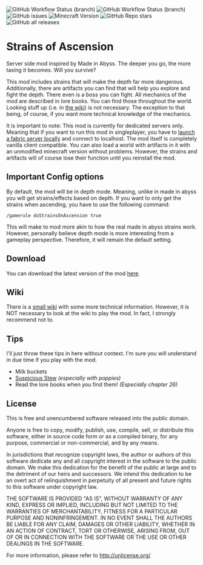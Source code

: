 <img alt="GitHub Workflow Status (branch)" src="https://img.shields.io/github/workflow/status/StoneLabs/strains-of-ascension/build/master?label=master&style=flat-square"> <img alt="GitHub Workflow Status (branch)" src="https://img.shields.io/github/workflow/status/StoneLabs/strains-of-ascension/build/master?label=development&style=flat-square"> <img alt="GitHub issues" src="https://img.shields.io/github/issues/StoneLabs/strains-of-ascension?style=flat-square"> <img alt="Minecraft Version" src="https://img.shields.io/badge/minecraft%20Version-1.18--pre1-blue?style=flat-square"> <img alt="GitHub Repo stars" src="https://img.shields.io/github/stars/StoneLabs/strains-of-ascension?style=flat-square"> <img alt="GitHub all releases" src="https://img.shields.io/github/downloads/StoneLabs/strains-of-ascension/total?color=blue&label=downloads&style=flat-square">

# Strains of Ascension

Server side mod inspired by Made in Abyss. The deeper you go, the more taxing it becomes. Will you survive?

This mod includes strains that will make the depth far more dangerous. Additionally, there are artifacts you can find that will help you explore and fight the depth. There even is a boss you can fight. All mechanics of the mod are described in lore books. You can find those throughout the world. Looking stuff up (i.e. in [the wiki](https://github.com/StoneLabs/strains-of-ascension/wiki)) is not necessary. The exception to that being, of course, if you want more technical knowledge of the mechanics.

It is important to note: This mod is currently for dedicated servers only. Meaning that if you want to run this mod in singleplayer, you have to [launch a fabric server locally](https://fabricmc.net/wiki/player:tutorials:server:windows) and connect to localhost. The mod itself is completely vanilla client compatible. You can also load a world with artifacts in it with an unmodified minecraft version without problems. However, the strains and artifacts will of course lose their function until you reinstall the mod.

## Important Config options

By default, the mod will be in depth mode. Meaning, unlike in made in abyss you will get strains/effects based on depth. If you want to only get the strains when ascending, you have to use the following command:

`/gamerule doStrainsOnAscension true`

This will make to mod more akin to how the real made in abyss strains work. However, personally believe depth mode is more interesting from a gameplay perspective. Therefore, it will remain the default setting.

## Download

You can download the latest version of the mod [here](https://github.com/StoneLabs/strains-of-ascension/releases/latest).

## Wiki

There is a [small wiki](https://github.com/StoneLabs/strains-of-ascension/wiki) with some more technical information. However, it is NOT necessary to look at the wiki to play the mod. In fact, I strongly recommend not to.

## Tips

I'll just throw these tips in here without context. I'm sure you will understand in due time if you play with the mod.
* Milk buckets
* [Suspicious Stew](https://minecraft.fandom.com/wiki/Suspicious_Stew) *(especially with poppies)*
* Read the lore books when you find them! *(Especially chapter 26)*

## License

This is free and unencumbered software released into the public domain.

Anyone is free to copy, modify, publish, use, compile, sell, or
distribute this software, either in source code form or as a compiled
binary, for any purpose, commercial or non-commercial, and by any
means.

In jurisdictions that recognize copyright laws, the author or authors
of this software dedicate any and all copyright interest in the
software to the public domain. We make this dedication for the benefit
of the public at large and to the detriment of our heirs and
successors. We intend this dedication to be an overt act of
relinquishment in perpetuity of all present and future rights to this
software under copyright law.

THE SOFTWARE IS PROVIDED "AS IS", WITHOUT WARRANTY OF ANY KIND,
EXPRESS OR IMPLIED, INCLUDING BUT NOT LIMITED TO THE WARRANTIES OF
MERCHANTABILITY, FITNESS FOR A PARTICULAR PURPOSE AND NONINFRINGEMENT.
IN NO EVENT SHALL THE AUTHORS BE LIABLE FOR ANY CLAIM, DAMAGES OR
OTHER LIABILITY, WHETHER IN AN ACTION OF CONTRACT, TORT OR OTHERWISE,
ARISING FROM, OUT OF OR IN CONNECTION WITH THE SOFTWARE OR THE USE OR
OTHER DEALINGS IN THE SOFTWARE.

For more information, please refer to <http://unlicense.org/>
